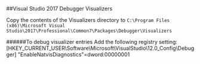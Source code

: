 ##Visual Studio 2017 Debugger Visualizers

Copy the contents of the Visualizers directory to `C:\Program Files (x86)\Microsoft Visual Studio\2017\Professional\Common7\Packages\Debugger\Visualizers`

######To debug visualizer entries
Add the following registry setting:
[HKEY_CURRENT_USER\Software\Microsoft\VisualStudio\12.0_Config\Debugger]
"EnableNatvisDiagnostics"=dword:00000001

